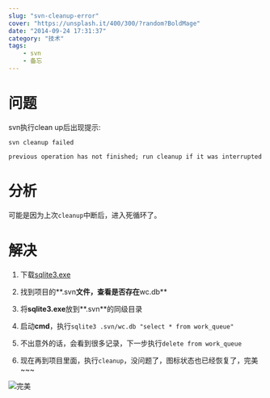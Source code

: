 ```yaml
---
slug: "svn-cleanup-error"
cover: "https://unsplash.it/400/300/?random?BoldMage"
date: "2014-09-24 17:31:37"
category: "技术"
tags:
    - svn
    - 备忘
---
```

[](#问题 "问题")问题
==============

svn执行clean up后出现提示:  

``` shell
svn cleanup failed

previous operation has not finished; run cleanup if it was interrupted
```
[](#分析 "分析")分析
==============

可能是因为上次`cleanup`中断后，进入死循环了。

[](#解决 "解决")解决
==============

1.  下载[sqlite3.exe](http://pan.baidu.com/s/1i3ie1HN)
    
2.  找到项目的**.svn**文件，查看是否存在**wc.db**
    
3.  将**sqlite3.exe**放到**.svn**的同级目录
    
4.  启动**cmd**，执行`sqlite3 .svn/wc.db "select * from work_queue"`
    
5.  不出意外的话，会看到很多记录，下一步执行`delete from work_queue`
    
6.  现在再到项目里面，执行`cleanup`，没问题了，图标状态也已经恢复了，完美~~~
    

![完美](perfect.gif)